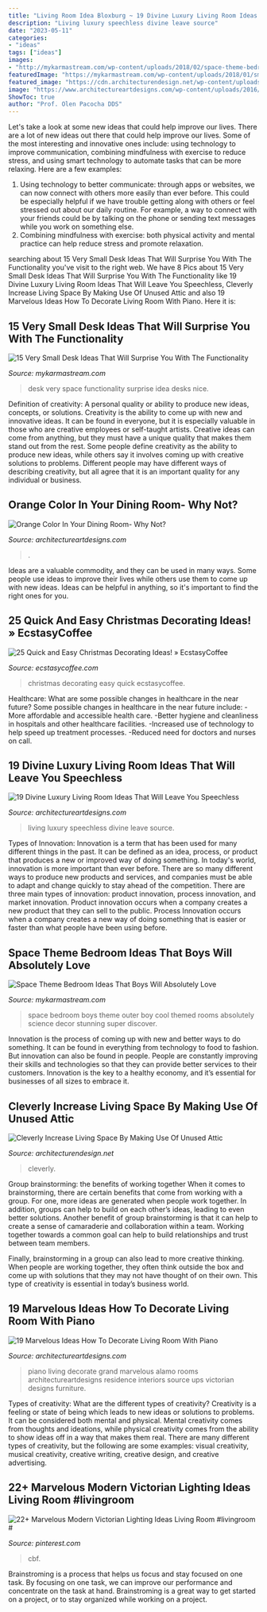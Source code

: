 ```yaml
---
title: "Living Room Idea Bloxburg ~ 19 Divine Luxury Living Room Ideas That Will Leave You Speechless"
description: "Living luxury speechless divine leave source"
date: "2023-05-11"
categories:
- "ideas"
tags: ["ideas"]
images:
- "http://mykarmastream.com/wp-content/uploads/2018/02/space-theme-bedroom-12-.jpg"
featuredImage: "https://mykarmastream.com/wp-content/uploads/2018/01/small-desk-ideas-12.jpg"
featured_image: "https://cdn.architecturendesign.net/wp-content/uploads/2015/12/AD-Attic-Living-Space-Design-07.jpg"
image: "https://www.architectureartdesigns.com/wp-content/uploads/2016/10/1-61-630x465.jpg"
ShowToc: true
author: "Prof. Olen Pacocha DDS"
---
```



Let's take a look at some new ideas that could help improve our lives.
There are a lot of new ideas out there that could help improve our lives. Some of the most interesting and innovative ones include: using technology to improve communication, combining mindfulness with exercise to reduce stress, and using smart technology to automate tasks that can be more relaxing. Here are a few examples: 
1. Using technology to better communicate: through apps or websites, we can now connect with others more easily than ever before. This could be especially helpful if we have trouble getting along with others or feel stressed out about our daily routine. For example, a way to connect with your friends could be by talking on the phone or sending text messages while you work on something else. 
2. Combining mindfulness with exercise: both physical activity and mental practice can help reduce stress and promote relaxation.

	

		
searching about 15 Very Small Desk Ideas That Will Surprise You With The Functionality you've visit to the right web. We have 8 Pics about 15 Very Small Desk Ideas That Will Surprise You With The Functionality like 19 Divine Luxury Living Room Ideas That Will Leave You Speechless, Cleverly Increase Living Space By Making Use Of Unused Attic and also 19 Marvelous Ideas How To Decorate Living Room With Piano. Here it is:
		
    
## 15 Very Small Desk Ideas That Will Surprise You With The Functionality

<img loading=lazy src="https://mykarmastream.com/wp-content/uploads/2018/01/small-desk-ideas-12.jpg" onerror="this.onerror=null;this.src='https://tse1.mm.bing.net/th?id=OIP.ElxvzQNtoCTkxDXKHcPFjgHaLG&amp;pid=15.1';" alt="15 Very Small Desk Ideas That Will Surprise You With The Functionality">

_Source: mykarmastream.com_

>desk very space functionality surprise idea desks nice. 

	

Definition of creativity: A personal quality or ability to produce new ideas, concepts, or solutions.
Creativity is the ability to come up with new and innovative ideas. It can be found in everyone, but it is especially valuable in those who are creative employees or self-taught artists. Creative ideas can come from anything, but they must have a unique quality that makes them stand out from the rest. Some people define creativity as the ability to produce new ideas, while others say it involves coming up with creative solutions to problems. Different people may have different ways of describing creativity, but all agree that it is an important quality for any individual or business.

    
## Orange Color In Your Dining Room- Why Not?

<img loading=lazy src="https://www.architectureartdesigns.com/wp-content/uploads/2016/05/16-78-1024x690.jpg" onerror="this.onerror=null;this.src='https://tse3.mm.bing.net/th?id=OIP.r_xMiykFxm9d2QJpSuCHAQHaE_&amp;pid=15.1';" alt="Orange Color In Your Dining Room- Why Not?">

_Source: architectureartdesigns.com_

>. 

	

Ideas are a valuable commodity, and they can be used in many ways. Some people use ideas to improve their lives while others use them to come up with new ideas. Ideas can be helpful in anything, so it's important to find the right ones for you.

    
## 25 Quick And Easy Christmas Decorating Ideas! » EcstasyCoffee

<img loading=lazy src="https://i0.wp.com/www.ecstasycoffee.com/wp-content/uploads/2016/10/Christmas-Decorating-37.jpg" onerror="this.onerror=null;this.src='https://tse1.mm.bing.net/th?id=OIP.hItVLx4u6fXZKtQGQAk-YQHaLH&amp;pid=15.1';" alt="25 Quick and Easy Christmas Decorating Ideas! » EcstasyCoffee">

_Source: ecstasycoffee.com_

>christmas decorating easy quick ecstasycoffee. 

	

Healthcare: What are some possible changes in healthcare in the near future?
Some possible changes in healthcare in the near future include: 
-More affordable and accessible health care. 
-Better hygiene and cleanliness in hospitals and other healthcare facilities. 
-Increased use of technology to help speed up treatment processes. 
-Reduced need for doctors and nurses on call.

    
## 19 Divine Luxury Living Room Ideas That Will Leave You Speechless

<img loading=lazy src="https://www.architectureartdesigns.com/wp-content/uploads/2016/10/1-61-630x465.jpg" onerror="this.onerror=null;this.src='https://tse2.mm.bing.net/th?id=OIP.nbj3r74ZXsiCZPzhTLOergHaFd&amp;pid=15.1';" alt="19 Divine Luxury Living Room Ideas That Will Leave You Speechless">

_Source: architectureartdesigns.com_

>living luxury speechless divine leave source. 

	

Types of Innovation:
Innovation is a term that has been used for many different things in the past. It can be defined as an idea, process, or product that produces a new or improved way of doing something. In today's world, innovation is more important than ever before. There are so many different ways to produce new products and services, and companies must be able to adapt and change quickly to stay ahead of the competition. 
There are three main types of innovation: product innovation, process innovation, and market innovation. Product innovation occurs when a company creates a new product that they can sell to the public. Process Innovation occurs when a company creates a new way of doing something that is easier or faster than what people have been using before.

    
## Space Theme Bedroom Ideas That Boys Will Absolutely Love

<img loading=lazy src="http://mykarmastream.com/wp-content/uploads/2018/02/space-theme-bedroom-12-.jpg" onerror="this.onerror=null;this.src='https://tse3.mm.bing.net/th?id=OIP.KmEL59G6mAukG4hrm4EOYQHaKD&amp;pid=15.1';" alt="Space Theme Bedroom Ideas That Boys Will Absolutely Love">

_Source: mykarmastream.com_

>space bedroom boys theme outer boy cool themed rooms absolutely science decor stunning super discover. 

	

Innovation is the process of coming up with new and better ways to do something. It can be found in everything from technology to food to fashion. But innovation can also be found in people. People are constantly improving their skills and technologies so that they can provide better services to their customers. Innovation is the key to a healthy economy, and it’s essential for businesses of all sizes to embrace it.

    
## Cleverly Increase Living Space By Making Use Of Unused Attic

<img loading=lazy src="https://cdn.architecturendesign.net/wp-content/uploads/2015/12/AD-Attic-Living-Space-Design-07.jpg" onerror="this.onerror=null;this.src='https://tse4.mm.bing.net/th?id=OIP.1rfJ7o97pELJNwRyQzmIPQHaLQ&amp;pid=15.1';" alt="Cleverly Increase Living Space By Making Use Of Unused Attic">

_Source: architecturendesign.net_

>cleverly. 

	

Group brainstorming: the benefits of working together
When it comes to brainstorming, there are certain benefits that come from working with a group. For one, more ideas are generated when people work together. In addition, groups can help to build on each other’s ideas, leading to even better solutions.
Another benefit of group brainstorming is that it can help to create a sense of camaraderie and collaboration within a team. Working together towards a common goal can help to build relationships and trust between team members.

Finally, brainstorming in a group can also lead to more creative thinking. When people are working together, they often think outside the box and come up with solutions that they may not have thought of on their own. This type of creativity is essential in today’s business world.

    
## 19 Marvelous Ideas How To Decorate Living Room With Piano

<img loading=lazy src="https://www.architectureartdesigns.com/wp-content/uploads/2015/11/833-630x455.jpg" onerror="this.onerror=null;this.src='https://tse4.mm.bing.net/th?id=OIP.52eqjubc3C8ANUBXJE6-hwHaFW&amp;pid=15.1';" alt="19 Marvelous Ideas How To Decorate Living Room With Piano">

_Source: architectureartdesigns.com_

>piano living decorate grand marvelous alamo rooms architectureartdesigns residence interiors source ups victorian designs furniture. 

	

Types of creativity: What are the different types of creativity?
Creativity is a feeling or state of being which leads to new ideas or solutions to problems. It can be considered both mental and physical. Mental creativity comes from thoughts and ideations, while physical creativity comes from the ability to show ideas off in a way that makes them real. There are many different types of creativity, but the following are some examples: visual creativity, musical creativity, creative writing, creative design, and creative advertising.

    
## 22+ Marvelous Modern Victorian Lighting Ideas Living Room #livingroom #

<img loading=lazy src="https://i.pinimg.com/736x/b3/5d/6a/b35d6a7ad2a07e4390a8c36f703519cc.jpg" onerror="this.onerror=null;this.src='https://tse2.mm.bing.net/th?id=OIP.nGnE26yMLmciHUG-iYCzhwHaLH&amp;pid=15.1';" alt="22+ Marvelous Modern Victorian Lighting Ideas Living Room #livingroom #">

_Source: pinterest.com_

>cbf. 

	

Brainstroming is a process that helps us focus and stay focused on one task. By focusing on one task, we can improve our performance and concentrate on the task at hand. Brainstroming is a great way to get started on a project, or to stay organized while working on a project.

